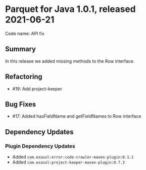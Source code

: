 # Parquet for Java 1.0.1, released 2021-06-21

Code name: API fix

## Summary

In this release we added missing methods to the Row interface.

## Refactoring

* #19: Add project-keeper

## Bug Fixes

* #17: Added hasFieldName and getFieldNames to Row interface

## Dependency Updates

### Plugin Dependency Updates

* Added `com.exasol:error-code-crawler-maven-plugin:0.1.1`
* Added `com.exasol:project-keeper-maven-plugin:0.7.3`
